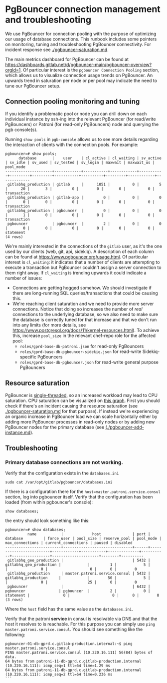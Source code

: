 # PgBouncer connection management and troubleshooting

We use PgBouncer for connection pooling with the purpose of optimizing our usage
of database connections. This runbook includes some pointers on monitoring,
tuning and troubleshooting PgBouncer connectivity. For incident response see
[./pgbouncer-saturation.md](./pgbouncer/pgbouncer-saturation.md).

The main metrics dashboard for PgBouncer can be found at
https://dashboards.gitlab.net/d/pgbouncer-main/pgbouncer-overview?orgId=1. Of
particular interest is the `pgbouncer Connection Pooling` section, which allows
us to visualize connection usage trends on PgBouncer. An upwards trend in
saturation per node or per pool may indicate the need to tune our PgBouncer
setup.

## Connection pooling monitoring and tuning

If you identify a problematic pool or node you can drill down on each individual
instance by ssh-ing into the relevant PgBouncer (for read/write PgBouncers) or
Patroni (for read-only PgBouncers) node and querying the pgb console(s).

Running `show pools` in `pgb-console` allows us to see more details regarding
the interaction of clients with the connection pools. For example:

````
pgbouncer=# show pools;
      database       |    user    | cl_active | cl_waiting | sv_active | sv_idle | sv_used | sv_tested | sv_login | maxwait | maxwait_us |  pool_mode
---------------------+------------+-----------+------------+-----------+---------+---------+-----------+----------+---------+------------+-------------
 gitlabhq_production | gitlab     |      1051 |          0 |         5 |      20 |       3 |         0 |        0 |       0 |          0 | transaction
 gitlabhq_production | gitlab-app |         0 |          0 |         0 |       0 |       0 |         0 |        0 |       0 |          0 | transaction
 gitlabhq_production | pgbouncer  |         0 |          0 |         0 |       1 |       0 |         0 |        0 |       0 |          0 | transaction
 pgbouncer           | pgbouncer  |         2 |          0 |         0 |       0 |       0 |         0 |        0 |       0 |          0 | statement
(4 rows)
````

We're mainly interested in the connections of the `gitlab` user, as it's the one
used by our clients (web, git, api, sidekiq). A description of each column can
be found at https://www.pgbouncer.org/usage.html. Of particular interest is
`cl_waiting`: it indicates that a number of clients are attempting to execute a
transaction but PgBouncer couldn't assign a server connection to them right
away. If `cl_waiting` is trending upwards it could indicate a number of issues:

- Connections are getting hogged somehow. We should investigate if there are
  long-running SQL queries/transactions that could be causing this.
- We're reaching client saturation and we need to provide more server
  connections. Notice that doing so increases the number of _real_ connections
  to the underlying database, so we also need to make sure the database is
  correctly tuned for that increase and that we don't run into any limits (for
  more details, see https://www.postgresql.org/docs/11/kernel-resources.html).
  To achieve this, increase `pool_size` in the relevant chef-repo role for the
  affected pool:
    - `roles/gprd-base-db-patroni.json` for read-only PgBouncers
    - `roles/gprd-base-db-pgbouncer-sidekiq.json` for read-write
      Sidekiq-specific PgBouncers
    - `roles/gprd-base-db-pgbouncer.json` for read-write general purpose
      PgBouncers

## Resource saturation

PgBouncer is
[single-threaded](https://www.pgbouncer.org/config.html#low-level-network-settings),
so an increased workload may lead to CPU saturation. CPU saturation can be
visualized on [this
graph](https://dashboards.gitlab.net/d/pgbouncer-main/pgbouncer-overview?viewPanel=29&orgId=1).
First you should check if there's an incident causing the resource saturation
(see [./pgbouncer-saturation.md](./pgbouncer-saturation.md) for that purpose).
If instead we're experiencing an organic increase in PgBouncer load we can scale
horizontally either by adding more PgBouncer processes in read-only nodes or by
adding new PgBouncer nodes for the primary database (see
[(./pgbouncer-add-instance.md](./pgbouncer-add-instance.md)).

## Troubleshooting

### Primary database connections are not working.

Verify that the configuration exists in the `databases.ini`

    sudo cat /var/opt/gitlab/pgbouncer/databases.ini

If there is a configuration there for the `host=master.patroni.service.consul`
section, log into pgbouncer itself. Verify that the configuration has been
loaded (from within pgbouncer's console):

```
show databases;
```

the entry should look something like this:

```
pgbouncer=# show databases;
          name           |             host              | port |        database         | force_user | pool_size | reserve_pool | pool_mode | max_connections | current_connections | paused | disabled
-------------------------+-------------------------------+------+-------------------------+------------+-----------+--------------+-----------+-----------------+---------------------+--------+----------
 gitlabhq_geo_production |                               | 5432 | gitlabhq_geo_production |            |         1 |            5 |           |               0 |                   0 |      0 |        0
 gitlabhq_production     | master.patroni.service.consul | 5432 | gitlabhq_production     |            |        50 |            5 |           |               0 |                  25 |      0 |        0
 pgbouncer               |                               | 6432 | pgbouncer               | pgbouncer  |         2 |            0 | statement |               0 |                   0 |      0 |        0
(3 rows)
```

Where the `host` field has the same value as the `databases.ini`.

Verify that the patroni **service** in consul is resolvable via DNS and that the
host it resolves to is reachable. For this purpose you can simply use `ping
master.patroni.service.consul`. You should see something like the following:

````
pgbouncer-01-db-gprd.c.gitlab-production.internal:~$ ping master.patroni.service.consul
PING master.patroni.service.consul (10.220.16.111) 56(84) bytes of data.
64 bytes from patroni-11-db-gprd.c.gitlab-production.internal (10.220.16.111): icmp_seq=1 ttl=64 time=1.29 ms
64 bytes from patroni-11-db-gprd.c.gitlab-production.internal (10.220.16.111): icmp_seq=2 ttl=64 time=0.236 ms
```
